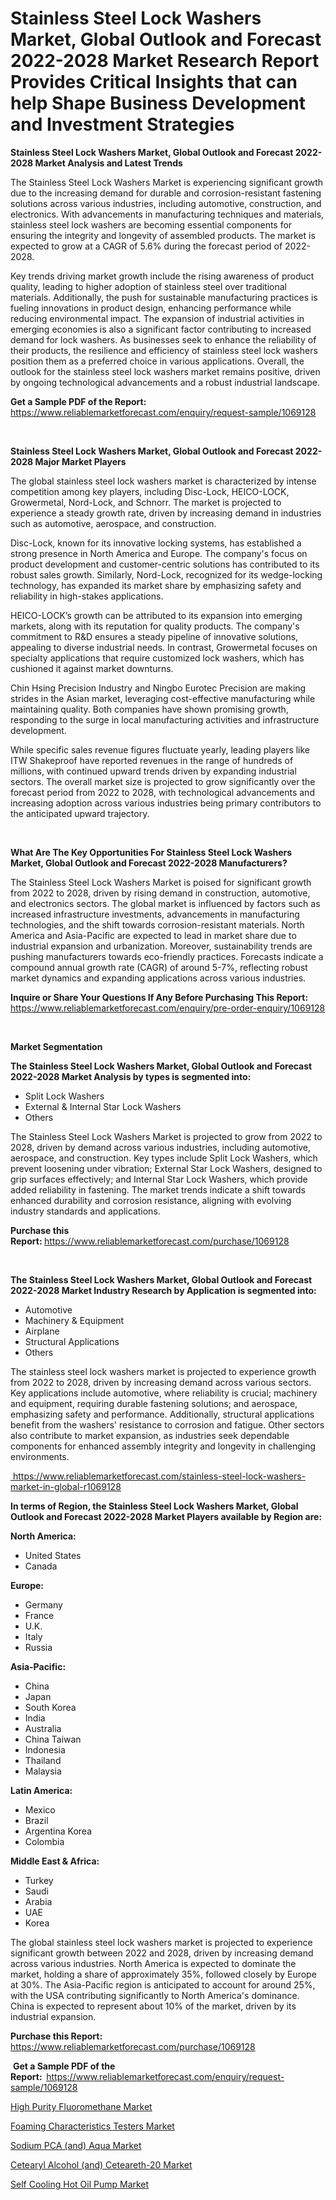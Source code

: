 <p><h1>Stainless Steel Lock Washers Market, Global Outlook and Forecast 2022-2028 Market Research Report Provides Critical Insights that can help Shape Business Development and Investment Strategies</h1></p><p><strong>Stainless Steel Lock Washers Market, Global Outlook and Forecast 2022-2028 Market Analysis and Latest Trends</strong></p>
<p><p>The Stainless Steel Lock Washers Market is experiencing significant growth due to the increasing demand for durable and corrosion-resistant fastening solutions across various industries, including automotive, construction, and electronics. With advancements in manufacturing techniques and materials, stainless steel lock washers are becoming essential components for ensuring the integrity and longevity of assembled products. The market is expected to grow at a CAGR of 5.6% during the forecast period of 2022-2028.</p><p>Key trends driving market growth include the rising awareness of product quality, leading to higher adoption of stainless steel over traditional materials. Additionally, the push for sustainable manufacturing practices is fueling innovations in product design, enhancing performance while reducing environmental impact. The expansion of industrial activities in emerging economies is also a significant factor contributing to increased demand for lock washers. As businesses seek to enhance the reliability of their products, the resilience and efficiency of stainless steel lock washers position them as a preferred choice in various applications. Overall, the outlook for the stainless steel lock washers market remains positive, driven by ongoing technological advancements and a robust industrial landscape.</p></p>
<p><strong>Get a Sample PDF of the Report:&nbsp;</strong> <a href="https://www.reliablemarketforecast.com/enquiry/request-sample/1069128?utm_campaign=1474&utm_medium=2&utm_source=Github&utm_content=ia&utm_term=11102024&utm_id=stainless-steel-lock-washers-market-global-outlook-and-forecast-2022-2028">https://www.reliablemarketforecast.com/enquiry/request-sample/1069128</a></p>
<p>&nbsp;</p>
<p><strong>Stainless Steel Lock Washers Market, Global Outlook and Forecast 2022-2028 Major Market Players</strong></p>
<p><p>The global stainless steel lock washers market is characterized by intense competition among key players, including Disc-Lock, HEICO-LOCK, Growermetal, Nord-Lock, and Schnorr. The market is projected to experience a steady growth rate, driven by increasing demand in industries such as automotive, aerospace, and construction.</p><p>Disc-Lock, known for its innovative locking systems, has established a strong presence in North America and Europe. The company's focus on product development and customer-centric solutions has contributed to its robust sales growth. Similarly, Nord-Lock, recognized for its wedge-locking technology, has expanded its market share by emphasizing safety and reliability in high-stakes applications.</p><p>HEICO-LOCK’s growth can be attributed to its expansion into emerging markets, along with its reputation for quality products. The company's commitment to R&D ensures a steady pipeline of innovative solutions, appealing to diverse industrial needs. In contrast, Growermetal focuses on specialty applications that require customized lock washers, which has cushioned it against market downturns.</p><p>Chin Hsing Precision Industry and Ningbo Eurotec Precision are making strides in the Asian market, leveraging cost-effective manufacturing while maintaining quality. Both companies have shown promising growth, responding to the surge in local manufacturing activities and infrastructure development.</p><p>While specific sales revenue figures fluctuate yearly, leading players like ITW Shakeproof have reported revenues in the range of hundreds of millions, with continued upward trends driven by expanding industrial sectors. The overall market size is projected to grow significantly over the forecast period from 2022 to 2028, with technological advancements and increasing adoption across various industries being primary contributors to the anticipated upward trajectory.</p></p>
<p>&nbsp;</p>
<p><strong>What Are The Key Opportunities For Stainless Steel Lock Washers Market, Global Outlook and Forecast 2022-2028 Manufacturers?</strong></p>
<p><p>The Stainless Steel Lock Washers Market is poised for significant growth from 2022 to 2028, driven by rising demand in construction, automotive, and electronics sectors. The global market is influenced by factors such as increased infrastructure investments, advancements in manufacturing technologies, and the shift towards corrosion-resistant materials. North America and Asia-Pacific are expected to lead in market share due to industrial expansion and urbanization. Moreover, sustainability trends are pushing manufacturers towards eco-friendly practices. Forecasts indicate a compound annual growth rate (CAGR) of around 5-7%, reflecting robust market dynamics and expanding applications across various industries.</p></p>
<p><strong>Inquire or Share Your Questions If Any Before Purchasing This Report:</strong> <a href="https://www.reliablemarketforecast.com/enquiry/pre-order-enquiry/1069128?utm_campaign=1474&utm_medium=2&utm_source=Github&utm_content=ia&utm_term=11102024&utm_id=stainless-steel-lock-washers-market-global-outlook-and-forecast-2022-2028">https://www.reliablemarketforecast.com/enquiry/pre-order-enquiry/1069128</a></p>
<p>&nbsp;</p>
<p><strong>Market Segmentation</strong></p>
<p><strong>The Stainless Steel Lock Washers Market, Global Outlook and Forecast 2022-2028 Market Analysis by types is segmented into:</strong></p>
<p><ul><li>Split Lock Washers</li><li>External & Internal Star Lock Washers</li><li>Others</li></ul></p>
<p><p>The Stainless Steel Lock Washers Market is projected to grow from 2022 to 2028, driven by demand across various industries, including automotive, aerospace, and construction. Key types include Split Lock Washers, which prevent loosening under vibration; External Star Lock Washers, designed to grip surfaces effectively; and Internal Star Lock Washers, which provide added reliability in fastening. The market trends indicate a shift towards enhanced durability and corrosion resistance, aligning with evolving industry standards and applications.</p></p>
<p><strong>Purchase this Report:&nbsp;</strong><a href="https://www.reliablemarketforecast.com/purchase/1069128?utm_campaign=1474&utm_medium=2&utm_source=Github&utm_content=ia&utm_term=11102024&utm_id=stainless-steel-lock-washers-market-global-outlook-and-forecast-2022-2028">https://www.reliablemarketforecast.com/purchase/1069128</a></p>
<p>&nbsp;</p>
<p><strong>The Stainless Steel Lock Washers Market, Global Outlook and Forecast 2022-2028 Market Industry Research by Application is segmented into:</strong></p>
<p><ul><li>Automotive</li><li>Machinery & Equipment</li><li>Airplane</li><li>Structural Applications</li><li>Others</li></ul></p>
<p><p>The stainless steel lock washers market is projected to experience growth from 2022 to 2028, driven by increasing demand across various sectors. Key applications include automotive, where reliability is crucial; machinery and equipment, requiring durable fastening solutions; and aerospace, emphasizing safety and performance. Additionally, structural applications benefit from the washers' resistance to corrosion and fatigue. Other sectors also contribute to market expansion, as industries seek dependable components for enhanced assembly integrity and longevity in challenging environments.</p></p>
<p><a href="https://www.reliablemarketforecast.com/stainless-steel-lock-washers-market-in-global-r1069128?utm_campaign=1474&utm_medium=2&utm_source=Github&utm_content=ia&utm_term=11102024&utm_id=stainless-steel-lock-washers-market-global-outlook-and-forecast-2022-2028">&nbsp;https://www.reliablemarketforecast.com/stainless-steel-lock-washers-market-in-global-r1069128</a></p>
<p><strong>In terms of Region, the Stainless Steel Lock Washers Market, Global Outlook and Forecast 2022-2028 Market Players available by Region are:</strong></p>
<p>
    <p> <strong> North America: </strong>
        <ul>
            <li>United States</li>
            <li>Canada</li>
        </ul>
        </p> 
    <p> <strong> Europe: </strong>
        <ul>
            <li>Germany</li>
            <li>France</li>
            <li>U.K.</li>
            <li>Italy</li>
            <li>Russia</li>
        </ul>
        </p> 
    <p> <strong> Asia-Pacific: </strong>
        <ul>
            <li>China</li>
            <li>Japan</li>
            <li>South Korea</li>
            <li>India</li>
            <li>Australia</li>
            <li>China Taiwan</li>
            <li>Indonesia</li>
            <li>Thailand</li>
            <li>Malaysia</li>
        </ul>
        </p> 
    <p> <strong> Latin America: </strong>
        <ul>
            <li>Mexico</li>
            <li>Brazil</li>
            <li>Argentina Korea</li>
            <li>Colombia</li>
        </ul>
        </p> 
    <p> <strong> Middle East & Africa: </strong>
        <ul>
            <li>Turkey</li>
            <li>Saudi</li>
            <li>Arabia</li>
            <li>UAE</li>
            <li>Korea</li>
        </ul>
    </p>
    </p>
<p><p>The global stainless steel lock washers market is projected to experience significant growth between 2022 and 2028, driven by increasing demand across various industries. North America is expected to dominate the market, holding a share of approximately 35%, followed closely by Europe at 30%. The Asia-Pacific region is anticipated to account for around 25%, with the USA contributing significantly to North America's dominance. China is expected to represent about 10% of the market, driven by its industrial expansion.</p></p>
<p><strong>Purchase this Report: </strong><a href="https://www.reliablemarketforecast.com/purchase/1069128?utm_campaign=1474&utm_medium=2&utm_source=Github&utm_content=ia&utm_term=11102024&utm_id=stainless-steel-lock-washers-market-global-outlook-and-forecast-2022-2028">https://www.reliablemarketforecast.com/purchase/1069128</a></p>
<p>&nbsp;<strong>Get a Sample PDF of the Report:&nbsp;&nbsp;</strong><a href="https://www.reliablemarketforecast.com/enquiry/request-sample/1069128?utm_campaign=1474&utm_medium=2&utm_source=Github&utm_content=ia&utm_term=11102024&utm_id=stainless-steel-lock-washers-market-global-outlook-and-forecast-2022-2028">https://www.reliablemarketforecast.com/enquiry/request-sample/1069128</a></p>
<p><strong></strong></p>
<p><p><a href="https://www.linkedin.com/pulse/regional-adaptations-global-high-purity-fluoromethane-market-9u5sc?utm_campaign=1474&utm_medium=2&utm_source=Github&utm_content=ia&utm_term=11102024&utm_id=stainless-steel-lock-washers-market-global-outlook-and-forecast-2022-2028">High Purity Fluoromethane Market</a></p><p><a href="https://www.linkedin.com/pulse/navigating-foaming-characteristics-testers-market-expert-mqnrf?utm_campaign=1474&utm_medium=2&utm_source=Github&utm_content=ia&utm_term=11102024&utm_id=stainless-steel-lock-washers-market-global-outlook-and-forecast-2022-2028">Foaming Characteristics Testers Market</a></p><p><a href="https://www.linkedin.com/pulse/comprehensive-analysis-global-sodium-pca-aqua-market-growth-trends-tisre?utm_campaign=1474&utm_medium=2&utm_source=Github&utm_content=ia&utm_term=11102024&utm_id=stainless-steel-lock-washers-market-global-outlook-and-forecast-2022-2028">Sodium PCA (and) Aqua Market</a></p><p><a href="https://www.linkedin.com/pulse/global-cetearyl-alcohol-ceteareth-20-market-trends-analysis-future-epw7e?utm_campaign=1474&utm_medium=2&utm_source=Github&utm_content=ia&utm_term=11102024&utm_id=stainless-steel-lock-washers-market-global-outlook-and-forecast-2022-2028">Cetearyl Alcohol (and) Ceteareth-20 Market</a></p><p><a href="https://www.linkedin.com/pulse/self-cooling-hot-oil-pump-market-trends-insights-type-application-cnmfe?utm_campaign=1474&utm_medium=2&utm_source=Github&utm_content=ia&utm_term=11102024&utm_id=stainless-steel-lock-washers-market-global-outlook-and-forecast-2022-2028">Self Cooling Hot Oil Pump Market</a></p></p>